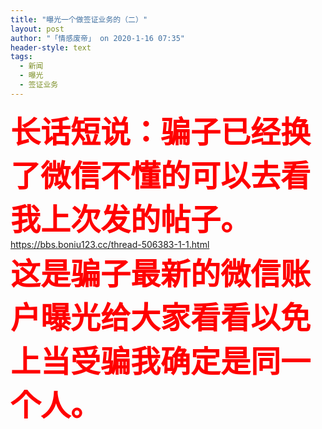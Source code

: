 ```yaml
---
title: "曝光一个做签证业务的（二）"
layout: post
author: "「情感废帝」 on 2020-1-16 07:35"
header-style: text
tags:
  - 新闻
  - 曝光
  - 签证业务
---
```


<head></head>
<body>
 <strong><font size="7"><font color="#ff0000">长话短说：骗子已经换了微信不懂的可以去看我上次发的帖子。 </font></font></strong>
 <a href="https://bbs.boniu123.cc/thread-506383-1-1.html" target="_blank">https://bbs.boniu123.cc/thread-506383-1-1.html</a>
 <br> 
 <strong><font size="7"><font color="#ff0000">这是骗子最新的微信账户曝光给大家看看以免上当受骗我确定是同一个人。</font></font></strong>
 <br>
</body>


